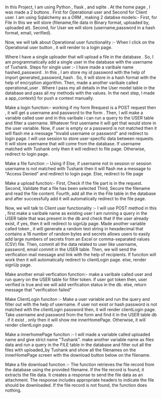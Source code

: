 In this Project, I am using Python , flask , and sqlite .
At the home page , I was made a 2 buttons . First for Operational user and Second for Client user.
I am using Sqlalchemy as a ORM , making 2 databse models:-
First, for File in this we will store (filename,file data in Binary format, uploaded by, uploaded at). 
Second, for User we will store (username,password in a hash format, email, verified).

Now, we will talk about Operational user functionality :-
When I click on the Operational user button , it will render to a login page.

Where I have a single uploader that will upload a file in the database . So, I am programmatically add a single user in the database with the username of Tushank.
Steps for single user :-
I have made a varibale name hashed_password . In this , I am store my id password with the help of import generated_password_hash . So, it will store in a hash format with the help of encryption algorithm.
Then, made a another varibale called operational_user . Where I pass my all details in the User model table in the database and pass all my methods with the values.
In the next step, I made a app_context() for push a context manually. 

Make a login function:- working 
if my form Rrequest is a POST request then , it will get a username and password to the form .
Then, I will make a variable called user and in this varibale i can run a query to the USER table and filter a username. Whatever first username it will get that would store in the user variable.
Now, if user is empty or a password is not matched then it will flash me a message "Invalid username or password" and redirect to login page.
I will use session to store user-specific data between requests. It will store username that will come from the database. 
If username matched with Tushank only then it will redirect to file page. Otherwise, redirect to login page.

Make a file function :-
Using if Else, if username not in session or session username is not matched with Tushank then it will flash me a message to "Access Denied" and redirect to login page. 
Else, redirect to file page

Make a upload function:-
First, Check if the file part is in the request.
Second, Validate that a file has been selected
Third, Secure the filename and read the file content.
Fourth, add all the in the File table in the database and after successfully add it will automatically redirect to the file page.

Now, we will talk to Client user functionality :-
I will use POST method in this , first make a varibale name as existing user I am running a query in the USER table that was present in the db and check that if the user already exist, if yes, then it will redirect to signUp page.
Made another variable called token , it will generate a random text string in hexadecimal that contains a 16 number of random bytes and secrets allows users to easily add large numbers of secrets from an Excel or comma-separated values (CSV) file.
Then, commit all the data related to user like username, password, email commit in the USER table.
Then, we will send the verification mail message and link with the help of recipients.
If funciton will work then it will automatically redirect to clientLogin page.
else, render signUp page.

Make another email verfication function:-
make a varibale called user and run query on the USER table for filter token.
if user got token then, user verified is true and we will add verification status in the db. 
else, return message that "verification failed"

Make ClientLogin funciton :-
Make a user variable and run the query and filter out with the help of username.
if user not exist or hash password is not matched with the clientLogin password then, it will render clientLogin page.
Take username and password from the form and find it in the USER table db . if it exist , only then it will show me innerHomePage.
Otherwise, it will render clientLogin page.

Make a innerhomePage funciton :-
I will made a variable called uploaded name and give strict name "Tushank".
make another variable name as files data and run a query in the FILE table in the database and filter out all the files with uploaded_by Tushank and show all the filenames on the innerHomePage screen with the download button below on the filename.

Make a file download function :-
The function retrieves the file record from the database using the provided filename.
If the file record is found, it extracts the file data.
It creates a response to send the file data as an attachment.
The response includes appropriate headers to indicate the file should be downloaded.
If the file record is not found, the function does nothing.
